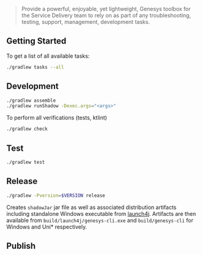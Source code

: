 
> Provide a powerful, enjoyable, yet lightweight, Genesys toolbox for the Service 
> Delivery team to rely on as part of any troubleshooting, testing, support, management, 
> development tasks.

## Getting Started

To get a list of all available tasks:

```bash
./gradlew tasks --all
```

## Development

```bash
./gradlew assemble
./gradlew runShadow -Dexec.args="<args>"
```

To perform all verifications (tests, ktlint)

```bash
./gradlew check
```

## Test

```bash
./gradlew test
```

## Release

```bash
./gradlew -Pversion=$VERSION release
```

Creates `shadowJar` jar file as well as associated distribution artifacts including standalone
Windows executable from [launch4j](http://launch4j.sourceforge.net/).
Artifacts are then available from `build/launch4j/genesys-cli.exe` and `build/genesys-cli` for 
Windows and Uni* respectively.

## Publish